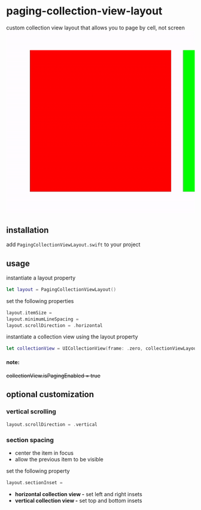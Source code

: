 # paging-collection-view-layout
custom collection view layout that allows you to page by cell, not screen
![](Media/example.gif)
## installation

add `PagingCollectionViewLayout.swift` to your project

## usage

instantiate a layout property

```swift
let layout = PagingCollectionViewLayout()
```
set the following properties
```swift
layout.itemSize = 
layout.minimumLineSpacing = 
layout.scrollDirection = .horizontal
```
instantiate a collection view using the layout property
```swift
let collectionView = UICollectionView(frame: .zero, collectionViewLayout: layout)
```
#### note:
~~collectionView.isPagingEnabled = true~~
## optional customization
### vertical scrolling
```swift
layout.scrollDirection = .vertical
```
### section spacing
- center the item in focus
- allow the previous item to be visible

set the following property
```swift
layout.sectionInset = 
```
- **horizontal collection view -** set left and right insets
- **vertical collection view -** set top and bottom insets
